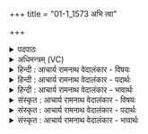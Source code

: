 +++
title = "01-1_1573 अभि त्वा"

+++
<details><summary>पदपाठः</summary>

अ꣡भि꣢। त्वा꣣। पूर्व꣡पी꣢तये। पू꣣र्व꣢। पी꣣तये। इ꣡न्द्र꣢꣯। स्तो꣡मे꣢꣯भिः। आ꣣य꣡वः꣢। स꣣मीचीना꣡सः꣢। स꣣म्। ईचीना꣡सः꣢। ऋ꣣भ꣡वः꣢। ऋ꣣। भ꣡वः꣢꣯। सम्। अ꣣स्वरन्। रुद्राः꣢। गृ꣣णन्त। पूर्व्य꣢म्। १५७३।
</details>

<details><summary>अधिमन्त्रम् (VC)</summary>

- इन्द्रः
- मेध्यातिथिः काण्वः
- बार्हतः प्रगाथः (विषमा बृहती, समा सतोबृहती)
- मध्यमः
</details>

<details><summary>हिन्दी : आचार्य रामनाथ वेदालंकार - विषयः</summary>

प्रथम ऋचा पूर्वार्चिक में २५६ क्रमाङ्क पर परमात्मा की स्तुति के विषय में व्याख्यात हो चुकी है। यहाँ गुरु-शिष्य के विषय को कहते हैं।
</details>

<details><summary>हिन्दी : आचार्य रामनाथ वेदालंकार - पदार्थः</summary>

पदार्थान्वय -  हे (इन्द्र) विद्या के ऐश्वर्य से युक्त आचार्य ! (पूर्वपीतये) श्रेष्ठ विद्यारस के पान के लिए (आयवः) विद्यार्थी जन (स्तोमेभिः) स्तोत्रों द्वारा (त्वा) आपसे (अभि) अभ्यर्थना कर रहे हैं। आपके ही निर्देशन में (ऋभवः) मेधावी छात्र (समीचीनासः) आपस में मिलकर (समस्वरन्) वेदमन्त्रों का उच्चारण करते हैं और (रुद्राः)प्राणवान् ब्रह्मचारीगण (पूर्व्यम्) पूर्व कवियों वा ऋषियों से रचे हुए स्तोत्र आदि काव्य का भी (गृणन्त) गान करते हैं ॥१॥
</details>

<details><summary>हिन्दी : आचार्य रामनाथ वेदालंकार - भावार्थः</summary>

भावार्थ -  सुयोग्य ब्रह्मवेत्ता गुरुओं से सुयोग्य शिष्यों द्वारा पढ़ी हुई भौतिक विद्या और ब्रह्मविद्या फलदायक होती है ॥१॥
</details>

<details><summary>संस्कृत : आचार्य रामनाथ वेदालंकार - विषयः</summary>

तत्र प्रथमा ऋक् पूर्वार्चिके २५६ क्रमाङ्के परमात्मस्तुतिविषये व्याख्याता। अत्र गुरुशिष्यविषयमाह।
</details>

<details><summary>संस्कृत : आचार्य रामनाथ वेदालंकार - पदार्थः</summary>

पदार्थान्वय -  हे (इन्द्र) विद्यैश्वर्यवन् आचार्य ! (पूर्वपीतये) पूर्वस्य श्रेष्ठस्य विद्यारसस्य पीतिः पानं तस्मै (आयवः) विद्यार्थिनः (स्तोमेभिः) स्तोत्रैः (त्वा) त्वाम् (अभि) अभ्यर्थयन्ति। तवैव निर्देशने (ऋभवः) मेधाविनश्छात्राः (समीचीनासः) परस्परं संगताः सन्तः (समस्वरन्) सस्वरं वेदमन्त्रानुच्चारयन्ति। (रुद्राः) प्राणवन्तो ब्रह्मचारिणः (पूर्व्यम्) पूर्वैः कविभिः ऋषिभिर्वा कृतं स्तोत्रादिकाव्यमपि।[पूर्वैः कृतं पूर्व्यम्। ‘पूर्वैः कृतमिनयौ च’ अ० ४।४।११३ इति यः प्रत्ययः।] (गृणन्त) गायन्ति ॥१॥
</details>

<details><summary>संस्कृत : आचार्य रामनाथ वेदालंकार - भावार्थः</summary>

भावार्थ -  सुयोग्येभ्यो ब्रह्मविद्भ्यो गुरुभ्यः सुयोग्यैः शिष्यैरधीता भौतिकविद्या ब्रह्मविद्या च फलदायिनी जायते ॥१॥
</details>